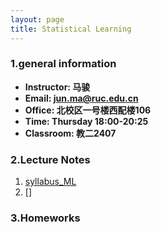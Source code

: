 ```yaml
---
layout: page
title: Statistical Learning
---
```


### 1.general information
* **Instructor: 马骏**
* **Email: jun.ma@ruc.edu.cn**
* **Office: 北校区一号楼西配楼106**
* **Time: Thursday 18:00-20:25**
* **Classroom: 教二2407**


### 2.Lecture Notes
1. [syllabus_ML](https://ruc-econ.github.io/Lecture_Notes/Statistical_learning/syllabus_ML.pdf)
2. []

### 3.Homeworks

